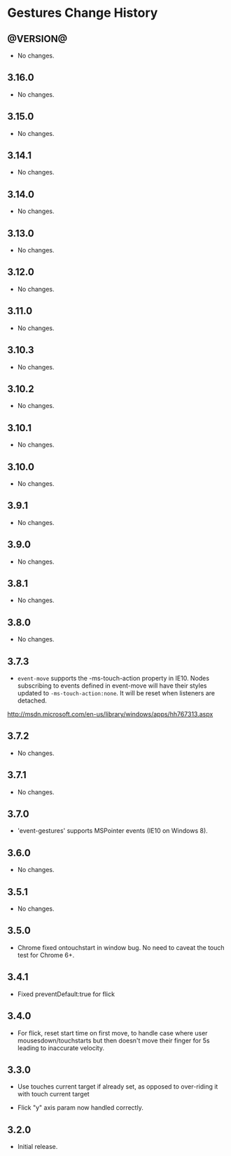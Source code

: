 Gestures Change History
=======================

@VERSION@
------

* No changes.

3.16.0
------

* No changes.

3.15.0
------

* No changes.

3.14.1
------

* No changes.

3.14.0
------

* No changes.

3.13.0
------

* No changes.

3.12.0
------

* No changes.

3.11.0
------

* No changes.

3.10.3
------

* No changes.

3.10.2
------

* No changes.

3.10.1
------

* No changes.

3.10.0
------

* No changes.

3.9.1
-----

* No changes.

3.9.0
-----

* No changes.

3.8.1
-----

* No changes.

3.8.0
-----

* No changes.

3.7.3
-----

  * `event-move` supports the -ms-touch-action property in IE10.
  Nodes subscribing to events defined in event-move will have their
  styles updated to `-ms-touch-action:none`. It will be reset when
  listeners are detached.

  http://msdn.microsoft.com/en-us/library/windows/apps/hh767313.aspx

3.7.2
-----

* No changes.

3.7.1
-----

* No changes.

3.7.0
-----

* 'event-gestures' supports MSPointer events (IE10 on Windows 8).

3.6.0
-----

* No changes.

3.5.1
-----

* No changes.

3.5.0
-----

* Chrome fixed ontouchstart in window bug. No need to caveat the touch test for
  Chrome 6+.

3.4.1
-----

* Fixed preventDefault:true for flick

3.4.0
-----

* For flick, reset start time on first move, to handle case where user
  mousesdown/touchstarts but then doesn't move their finger for 5s leading to
  inaccurate velocity.

3.3.0
-----

* Use touches current target if already set, as opposed to over-riding it with
  touch current target

* Flick "y" axis param now handled correctly.

3.2.0
-----

* Initial release.
